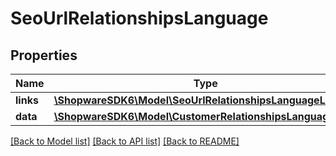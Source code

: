 # SeoUrlRelationshipsLanguage

## Properties
Name | Type | Description | Notes
------------ | ------------- | ------------- | -------------
**links** | [**\ShopwareSDK6\Model\SeoUrlRelationshipsLanguageLinks**](SeoUrlRelationshipsLanguageLinks.md) |  | [optional] 
**data** | [**\ShopwareSDK6\Model\CustomerRelationshipsLanguageData**](CustomerRelationshipsLanguageData.md) |  | [optional] 

[[Back to Model list]](../../README.md#documentation-for-models) [[Back to API list]](../../README.md#documentation-for-api-endpoints) [[Back to README]](../../README.md)

